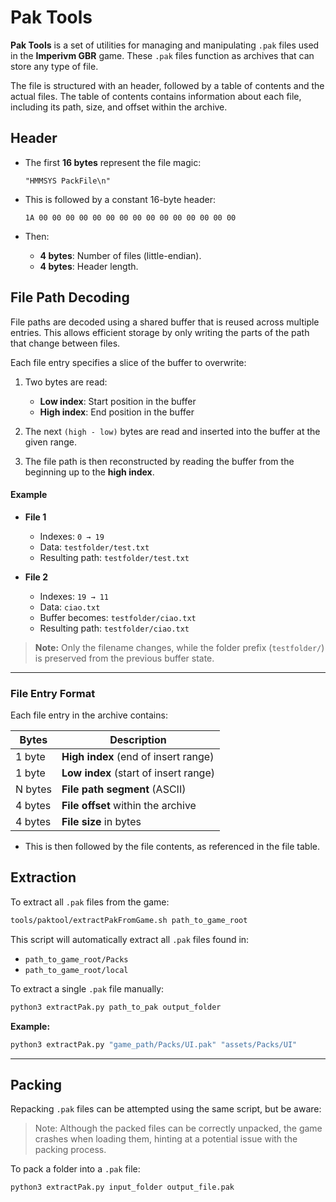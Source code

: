

# Pak Tools

**Pak Tools** is a set of utilities for managing and manipulating `.pak` files used in the **Imperivm GBR** game. These `.pak` files function as archives that can store any type of file.

The file is structured with an header, followed by a table of contents and the actual files. The table of contents contains information about each file, including its path, size, and offset within the archive.

## Header

* The first **16 bytes** represent the file magic:

  ```
  "HMMSYS PackFile\n"
  ```

* This is followed by a constant 16-byte header:

  ```
  1A 00 00 00 00 00 00 00 00 00 00 00 00 00 00 00
  ```

* Then:

  * **4 bytes**: Number of files (little-endian).
  * **4 bytes**: Header length.

## File Path Decoding

File paths are decoded using a shared buffer that is reused across multiple entries. This allows efficient storage by only writing the parts of the path that change between files.

Each file entry specifies a slice of the buffer to overwrite:

1. Two bytes are read:  
   - **Low index**: Start position in the buffer  
   - **High index**: End position in the buffer

2. The next `(high - low)` bytes are read and inserted into the buffer at the given range.

3. The file path is then reconstructed by reading the buffer from the beginning up to the **high index**.

#### Example

- **File 1**
  - Indexes: `0 → 19`  
  - Data: `testfolder/test.txt`  
  - Resulting path: `testfolder/test.txt`

- **File 2**
  - Indexes: `19 → 11`  
  - Data: `ciao.txt`  
  - Buffer becomes: `testfolder/ciao.txt`  
  - Resulting path: `testfolder/ciao.txt`

> **Note:** Only the filename changes, while the folder prefix (`testfolder/`) is preserved from the previous buffer state.

---

### File Entry Format

Each file entry in the archive contains:

| Bytes   | Description                           |
|---------|---------------------------------------|
| 1 byte  | **High index** (end of insert range)  |
| 1 byte  | **Low index** (start of insert range) |
| N bytes | **File path segment** (ASCII)         |
| 4 bytes | **File offset** within the archive    |
| 4 bytes | **File size** in bytes                |


* This is then followed by the file contents, as referenced in the file table.


## Extraction

To extract all `.pak` files from the game:

```bash
tools/paktool/extractPakFromGame.sh path_to_game_root
```

This script will automatically extract all `.pak` files found in:

* `path_to_game_root/Packs`
* `path_to_game_root/local`


To extract a single `.pak` file manually:

```bash
python3 extractPak.py path_to_pak output_folder
```

**Example:**

```bash
python3 extractPak.py "game_path/Packs/UI.pak" "assets/Packs/UI"
```

---

## Packing

Repacking `.pak` files can be attempted using the same script, but be aware:

> Note: Although the packed files can be correctly unpacked, the game crashes when loading them, hinting at a potential issue with the packing process.

To pack a folder into a `.pak` file:

```bash
python3 extractPak.py input_folder output_file.pak
```
